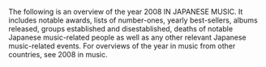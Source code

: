 The following is an overview of the year 2008 IN JAPANESE MUSIC. It includes notable awards, lists of number-ones, yearly best-sellers, albums released, groups established and disestablished, deaths of notable Japanese music-related people as well as any other relevant Japanese music-related events. For overviews of the year in music from other countries, see 2008 in music.
